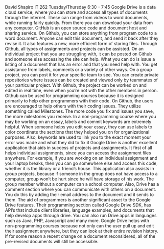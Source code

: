 David Shapiro
IT 262
Tuesday/Thursday 6:30 – 7:45
Google Drive is a data cloud service, where you can store and access all types of documents through the internet. These can range from videos to word documents, while running fairly quickly. From there you can download your data from any computer. GitHub is an open source code and document host and sharing service. On Github, you can store anything from program code to a word document. Anyone can edit this document, and send it back after they revise it. It also features a new, more efficient form of storing files. 
Through Github, all types of assignments and projects can be assisted. On an individual project that you are struggling with, it can be posted on Github and someone else accessing the site can help. What you can do is issue a listing of a document that has an error and that you need help with. You get assistance from labels, comments or a variety of other ways. On a group project, you can post it for your specific team to see. You can create private repositories where issues can be created and viewed only by teammates of your particular project. With Github, the project can be worked on and edited in real time, even when you’re not with the other members in person. Github can be used for programming courses because it is designed primarily to help other programmers with their code. On Github, the users are encouraged to help others with their coding issues. They utilize something called Milestones. The more code you fix and issues you save, the more milestones you receive. In a non-programming course where you may be working on an essay, labels and commit keywords are extremely helpful. When someone helps you edit your essay, they can use labels to color coordinate the sections that they helped you on for organizational purposes. Also, keywords are used to link you to the exact moment your error was made and what they did to fix it
Google Drive is another excellent application that aids in success of projects and assignments. It first of all helps individual assignments, since you can access the assignment files anywhere. For example, if you are working on an individual assignment and your laptop breaks, then you can go somewhere else and access this code, whether it is the library or a friend’s house. This application also assists in group projects, because if someone in the group does not have access to a computer, group won’t be hurt since he will have storage of his work. The group member without a computer can a school computer. Also, Drive has a comment section where you can communicate with others on a document. You do this by adding their email address to the document and it sends to them. The aid of programmers is another significant asset to the Google Drive features. Their programming section called Google Drive SDK, has API’s that include client libraries, language examples, and documents that help develop apps through drive.  You can also run Drive apps in languages such as Java, PHP, Javascript and many more. Google Drive helps with non-programming courses because not only can the user pull up and edit their assignment anywhere, but they can look at their entire revision history. If for some reason a recent change on a document reconsidered, all of the pre-revised documents will still be accessible. 



